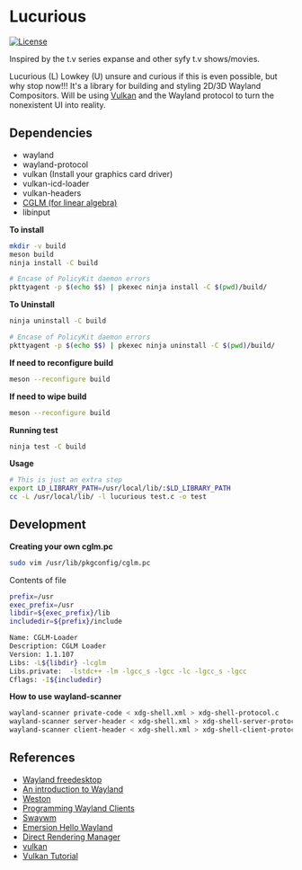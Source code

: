 # Lucurious
[![License](https://img.shields.io/badge/license-MIT-brightgreen.svg)](#license)

Inspired by the t.v series expanse and other syfy t.v shows/movies.

Lucurious (L) Lowkey (U) unsure and curious if this is even possible, but why stop now!!! It\'s a library for building and styling 2D/3D Wayland Compositors. Will be using [Vulkan](https://vulkan.lunarg.com) and the Wayland protocol to turn the nonexistent UI into reality.

## Dependencies
* wayland
* wayland-protocol
* vulkan (Install your graphics card driver)
* vulkan-icd-loader
* vulkan-headers
* [CGLM (for linear algebra)](https://github.com/recp/cglm)
* libinput

**To install**
```bash
mkdir -v build
meson build
ninja install -C build

# Encase of PolicyKit daemon errors
pkttyagent -p $(echo $$) | pkexec ninja install -C $(pwd)/build/
```

**To Uninstall**
```bash
ninja uninstall -C build

# Encase of PolicyKit daemon errors
pkttyagent -p $(echo $$) | pkexec ninja uninstall -C $(pwd)/build/
```

**If need to reconfigure build**
```bash
meson --reconfigure build
```

**If need to wipe build**
```bash
meson --reconfigure build
```

**Running test**
```bash
ninja test -C build
```

**Usage**
```bash
# This is just an extra step
export LD_LIBRARY_PATH=/usr/local/lib/:$LD_LIBRARY_PATH
cc -L /usr/local/lib/ -l lucurious test.c -o test
```

## Development

**Creating your own cglm.pc**
```bash
sudo vim /usr/lib/pkgconfig/cglm.pc
```
Contents of file
```bash
prefix=/usr
exec_prefix=/usr
libdir=${exec_prefix}/lib
includedir=${prefix}/include

Name: CGLM-Loader
Description: CGLM Loader
Version: 1.1.107
Libs: -L${libdir} -lcglm
Libs.private:  -lstdc++ -lm -lgcc_s -lgcc -lc -lgcc_s -lgcc
Cflags: -I${includedir}
```

**How to use wayland-scanner**
```bash
wayland-scanner private-code < xdg-shell.xml > xdg-shell-protocol.c
wayland-scanner server-header < xdg-shell.xml > xdg-shell-server-protocol.h
wayland-scanner client-header < xdg-shell.xml > xdg-shell-client-protocol.h
```

## References
* [Wayland freedesktop](https://wayland.freedesktop.org/)
* [An introduction to Wayland](https://drewdevault.com/2017/06/10/Introduction-to-Wayland.html)
* [Weston](https://github.com/wayland-project/weston)
* [Programming Wayland Clients](https://jan.newmarch.name/Wayland/index.html)
* [Swaywm](https://github.com/swaywm)
* [Emersion Hello Wayland](https://github.com/emersion/hello-wayland)
* [Direct Rendering Manager](https://dri.freedesktop.org/wiki/DRM/)
* [vulkan](https://vulkan.lunarg.com)
* [Vulkan Tutorial](https://vulkan-tutorial.com/)
